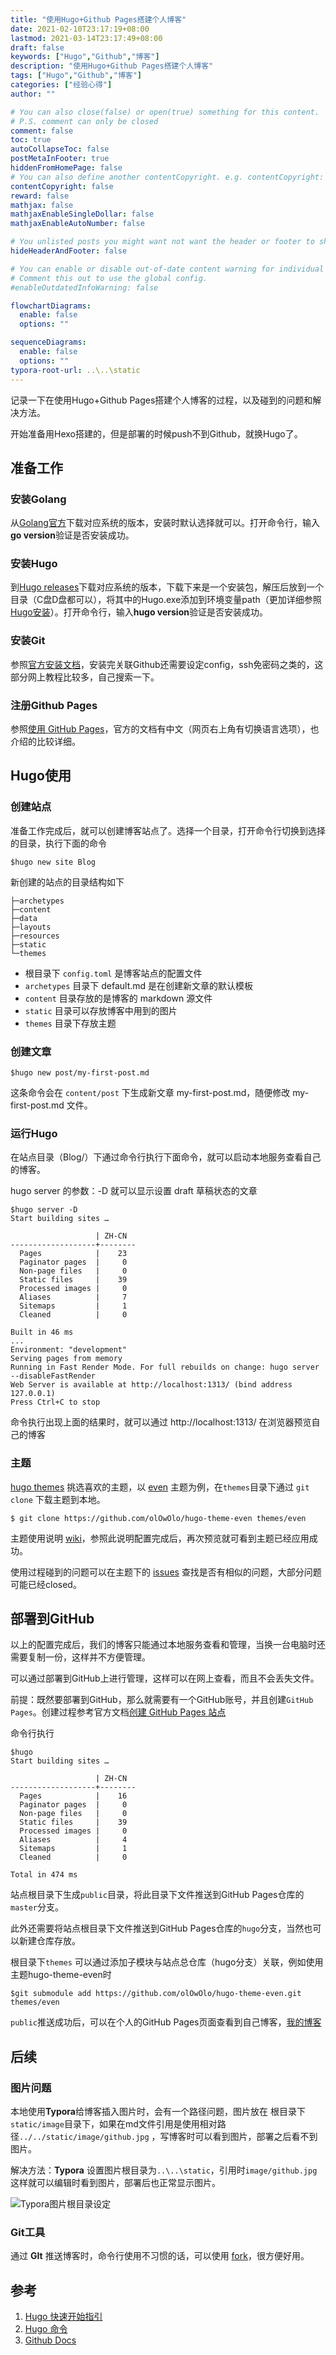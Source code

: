 ```yaml
---
title: "使用Hugo+Github Pages搭建个人博客"
date: 2021-02-10T23:17:19+08:00
lastmod: 2021-03-14T23:17:49+08:00
draft: false
keywords: ["Hugo","Github","博客"]
description: "使用Hugo+Github Pages搭建个人博客"
tags: ["Hugo","Github","博客"]
categories: ["经验心得"]
author: ""

# You can also close(false) or open(true) something for this content.
# P.S. comment can only be closed
comment: false
toc: true
autoCollapseToc: false
postMetaInFooter: true
hiddenFromHomePage: false
# You can also define another contentCopyright. e.g. contentCopyright: "This is another copyright."
contentCopyright: false
reward: false
mathjax: false
mathjaxEnableSingleDollar: false
mathjaxEnableAutoNumber: false

# You unlisted posts you might want not want the header or footer to show
hideHeaderAndFooter: false

# You can enable or disable out-of-date content warning for individual post.
# Comment this out to use the global config.
#enableOutdatedInfoWarning: false

flowchartDiagrams:
  enable: false
  options: ""

sequenceDiagrams: 
  enable: false
  options: ""
typora-root-url: ..\..\static
---
```


记录一下在使用Hugo+Github Pages搭建个人博客的过程，以及碰到的问题和解决方法。

<!--more-->

开始准备用Hexo搭建的，但是部署的时候push不到Github，就换Hugo了。

## 准备工作

### 安装Golang

从[Golang官方](https://golang.org/)下载对应系统的版本，安装时默认选择就可以。打开命令行，输入**go version**验证是否安装成功。

### 安装Hugo

到[Hugo releases](https://github.com/gohugoio/hugo/releases)下载对应系统的版本，下载下来是一个安装包，解压后放到一个目录（C盘D盘都可以），将其中的Hugo.exe添加到环境变量path（更加详细参照[Hugo安装](https://www.gohugo.org/doc/overview/installing/)）。打开命令行，输入**hugo version**验证是否安装成功。

### 安装Git

参照[官方安装文档](https://git-scm.com/book/zh/v2/%E8%B5%B7%E6%AD%A5-%E5%AE%89%E8%A3%85-Git)，安装完关联Github还需要设定config，ssh免密码之类的，这部分网上教程比较多，自己搜索一下。

### 注册Github Pages

参照[使用 GitHub Pages](https://docs.github.com/cn/github/working-with-github-pages)，官方的文档有中文（网页右上角有切换语言选项），也介绍的比较详细。

## Hugo使用 

### 创建站点

准备工作完成后，就可以创建博客站点了。选择一个目录，打开命令行切换到选择的目录，执行下面的命令

```shell
$hugo new site Blog
```

新创建的站点的目录结构如下

```
├─archetypes
├─content
├─data
├─layouts
├─resources
├─static
└─themes
```

+ 根目录下 `config.toml` 是博客站点的配置文件
+ `archetypes` 目录下 default.md 是在创建新文章的默认模板
+ `content` 目录存放的是博客的 markdown 源文件
+ `static` 目录可以存放博客中用到的图片
+ `themes` 目录下存放主题

### 创建文章

```shell
$hugo new post/my-first-post.md
```

这条命令会在 `content/post` 下生成新文章 my-first-post.md，随便修改 my-first-post.md 文件。

### 运行Hugo

在站点目录（Blog/）下通过命令行执行下面命令，就可以启动本地服务查看自己的博客。

hugo server 的参数：-D 就可以显示设置 draft 草稿状态的文章

```shell
$hugo server -D
Start building sites …

                   | ZH-CN
-------------------+--------
  Pages            |    23
  Paginator pages  |     0
  Non-page files   |     0
  Static files     |    39
  Processed images |     0
  Aliases          |     7
  Sitemaps         |     1
  Cleaned          |     0

Built in 46 ms
...
Environment: "development"
Serving pages from memory
Running in Fast Render Mode. For full rebuilds on change: hugo server --disableFastRender
Web Server is available at http://localhost:1313/ (bind address 127.0.0.1)
Press Ctrl+C to stop
```

命令执行出现上面的结果时，就可以通过 http://localhost:1313/ 在浏览器预览自己的博客

### 主题

[hugo themes](https://themes.gohugo.io/) 挑选喜欢的主题，以 [even](https://github.com/olOwOlo/hugo-theme-even) 主题为例，在`themes`目录下通过 `git clone` 下载主题到本地。

```shell
$ git clone https://github.com/olOwOlo/hugo-theme-even themes/even
```

主题使用说明 [wiki](https://github.com/ahonn/hexo-theme-even/wiki)，参照此说明配置完成后，再次预览就可看到主题已经应用成功。

使用过程碰到的问题可以在主题下的 [issues](https://github.com/olOwOlo/hugo-theme-even/issues) 查找是否有相似的问题，大部分问题可能已经closed。

## 部署到GitHub

以上的配置完成后，我们的博客只能通过本地服务查看和管理，当换一台电脑时还需要复制一份，这样并不方便管理。

可以通过部署到GitHub上进行管理，这样可以在网上查看，而且不会丢失文件。

前提：既然要部署到GitHub，那么就需要有一个GitHub账号，并且创建`GitHub Pages`。创建过程参考官方文档[创建 GitHub Pages 站点](https://docs.github.com/cn/github/working-with-github-pages/creating-a-github-pages-site)

命令行执行

```shell
$hugo
Start building sites …

                   | ZH-CN
-------------------+--------
  Pages            |    16
  Paginator pages  |     0
  Non-page files   |     0
  Static files     |    39
  Processed images |     0
  Aliases          |     4
  Sitemaps         |     1
  Cleaned          |     0

Total in 474 ms
```

站点根目录下生成`public`目录，将此目录下文件推送到GitHub Pages仓库的`master`分支。

此外还需要将站点根目录下文件推送到GitHub Pages仓库的`hugo`分支，当然也可以新建仓库存放。

根目录下`themes` 可以通过添加子模块与站点总仓库（hugo分支）关联，例如使用主题hugo-theme-even时

```shell
$git submodule add https://github.com/olOwOlo/hugo-theme-even.git themes/even
```

`public`推送成功后，可以在个人的GitHub Pages页面查看到自己博客，[我的博客](https://mazy699.github.io/)

## 后续

### 图片问题

本地使用**Typora**给博客插入图片时，会有一个路径问题，图片放在 根目录下`static/image`目录下，如果在md文件引用是使用相对路径`../../static/image/github.jpg` ，写博客时可以看到图片，部署之后看不到图片。

解决方法：**Typora** 设置图片根目录为`..\..\static`，引用时`image/github.jpg`这样就可以编辑时看到图片，部署后也正常显示图片。

![Typora图片根目录设定](/image/使用Hugo+GithubPage搭建个人博客/Typora图片根目录设定.png)

### Git工具

通过 **GIt** 推送博客时，命令行使用不习惯的话，可以使用 [fork](https://git-fork.com/)，很方便好用。

## 参考

1. [Hugo 快速开始指引](https://www.gohugo.org/doc/overview/quickstart/)
2. [Hugo 命令](https://www.gohugo.org/doc/commands/)
3. [Github Docs](https://docs.github.com/cn)

